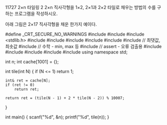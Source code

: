 11727 2×n 타일링 2
2×n 직사각형을 1×2, 2×1과 2×2 타일로 채우는 방법의 수를 구하는 프로그램을 작성하시오.

아래 그림은 2×17 직사각형을 채운 한가지 예이다.



#define _CRT_SECURE_NO_WARNINGS
#include <numeric>
#include <cstdio>
#include <stdlib.h>
#include <iostream>
#include <cstring>
#include <string>
#include <algorithm>
#include <vector>
#include <climits>   // 최댓값, 최솟값
#include <cmath>   // 수학 - min, max 등
#include <cassert>   // assert - 오류 검출용
#include <queue>
#include <stack>
#include <deque>
#include <map>
#include <set>
using namespace std;

int n;
int cache[1001] = {};

int tile(int N) {
	if (N <= 1)
		return 1;

	int& ret = cache[N];
	if (ret != 0)
		return ret;

	return ret = (tile(N - 1) + 2 * tile(N - 2)) % 10007;
}

int main() {
	scanf("%d", &n);
	printf("%d", tile(n));
}
